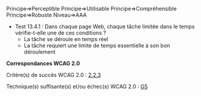 Principe=>Perceptible
Principe=>Utilisable
Principe=>Compréhensible
Principe=>Robuste
Niveau=>AAA

*   Test 13.4.1 : Dans chaque page Web, chaque tâche limitée dans le temps vérifie-t-elle une de ces conditions ?
    *   La tâche se déroule en temps réel
    *   La tâche requiert une limite de temps essentielle à son bon déroulement

**Correspondances WCAG 2.0**

Critère(s) de succès WCAG 2.0 : [2.2.3](http://www.w3.org/Translations/WCAG20-fr/#time-limits-no-exceptions)

Technique(s) suffisante(s) et/ou échec(s) WCAG 2.0 : [G5](http://www.w3.org/TR/WCAG-TECHS/G5.html)
